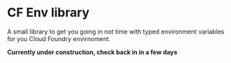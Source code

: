 # CF Env library

A small library to get you going in not time with typed environment variables for you Cloud Foundry envirnoment.

__Currently under construction, check back in in a few days__